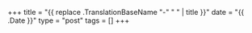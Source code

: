 +++
title = "{{ replace .TranslationBaseName "-" " " | title }}"
date = "{{ .Date }}"
type = "post"
tags = []
+++
